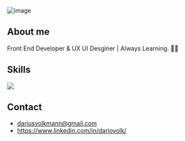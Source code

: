 ![image](https://i.postimg.cc/jS6kr0ht/Git-PROFILE.jpg)


## About me 

Front End Developer & UX UI Desginer | Always Learning. 👨‍💻


## Skills

![](https://i.postimg.cc/T36sKYkZ/SKILLS.png)


## Contact

+ dariusvolkmann@gmail.com
+ https://www.linkedin.com/in/dariovolk/

